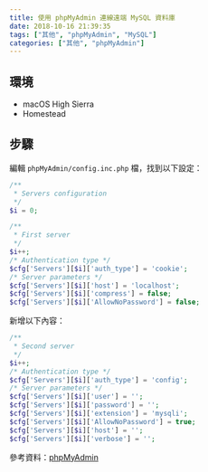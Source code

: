 ```yaml
---
title: 使用 phpMyAdmin 連線遠端 MySQL 資料庫
date: 2018-10-16 21:39:35
tags: ["其他", "phpMyAdmin", "MySQL"]
categories: ["其他", "phpMyAdmin"]
---
```


## 環境
- macOS High Sierra
- Homestead

## 步驟
編輯 `phpMyAdmin/config.inc.php` 檔，找到以下設定：
```PHP
/**
 * Servers configuration
 */
$i = 0;

/**
 * First server
 */
$i++;
/* Authentication type */
$cfg['Servers'][$i]['auth_type'] = 'cookie';
/* Server parameters */
$cfg['Servers'][$i]['host'] = 'localhost';
$cfg['Servers'][$i]['compress'] = false;
$cfg['Servers'][$i]['AllowNoPassword'] = false;
```
新增以下內容：
```PHP
/**
 * Second server
 */
$i++;
/* Authentication type */
$cfg['Servers'][$i]['auth_type'] = 'config';
/* Server parameters */
$cfg['Servers'][$i]['user'] = '';
$cfg['Servers'][$i]['password'] = '';
$cfg['Servers'][$i]['extension'] = 'mysqli';
$cfg['Servers'][$i]['AllowNoPassword'] = true;
$cfg['Servers'][$i]['host'] = '';
$cfg['Servers'][$i]['verbose'] = '';
```

參考資料：[phpMyAdmin](https://docs.phpmyadmin.net/zh_CN/latest/config.html)
